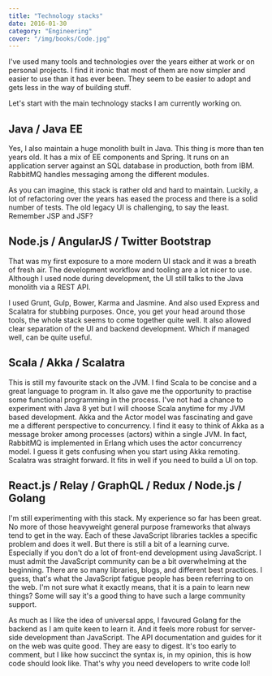 ```yaml
---
title: "Technology stacks"
date: 2016-01-30
category: "Engineering"
cover: "/img/books/Code.jpg"
---
```


I've used many tools and technologies over the years either at work or on personal projects. I find it ironic that most of them are now simpler and easier to use than it has ever been. They seem to be easier to adopt and gets less in the way of building stuff.

Let's start with the main technology stacks I am currently working on.

## Java / Java EE

Yes, I also maintain a huge monolith built in Java. This thing is more than ten years old. It has a mix of EE components and Spring. It runs on an application server against an SQL database in production, both from IBM.  RabbitMQ handles messaging among the different modules.

As you can imagine, this stack is rather old and hard to maintain. Luckily, a lot of refactoring over the years has eased the process and there is a solid number of tests. The old legacy UI is challenging, to say the least. Remember JSP and JSF?

## Node.js / AngularJS / Twitter Bootstrap

That was my first exposure to a more modern UI stack and it was a breath of fresh air. The development workflow and tooling are a lot nicer to use. Although I used node during development, the UI still talks to the Java monolith via a REST API.

I used Grunt, Gulp, Bower, Karma and Jasmine. And also used Express and Scalatra for stubbing purposes. Once, you get your head around those tools, the whole stack seems to come together quite well. It also allowed clear separation of the UI and backend development. Which if managed well, can be quite useful.

## Scala / Akka / Scalatra

This is still my favourite stack on the JVM. I find Scala to be concise and a great language to program in. It also gave me the opportunity to practise some functional programming in the process. I've not had a chance to experiment with Java 8 yet but I will choose Scala anytime for my JVM based development. Akka and the Actor model was fascinating and gave me a different perspective to concurrency. I find it easy to think of Akka as a message broker among processes (actors) within a single JVM. In fact, RabbitMQ is implemented in Erlang which uses the actor concurrency model. I guess it gets confusing when you start using Akka remoting. Scalatra was straight forward. It fits in well if you need to build a UI on top.

## React.js / Relay / GraphQL / Redux / Node.js / Golang

I'm still experimenting with this stack. My experience so far has been great. No more of those heavyweight general purpose frameworks that always tend to get in the way. Each of these JavaScript libraries tackles a specific problem and does it well. But there is still a bit of a learning curve. Especially if you don't do a lot of front-end development using JavaScript. I must admit the JavaScript community can be a bit overwhelming at the beginning. There are so many libraries, blogs, and different best practices.  I guess, that's what the JavaScript fatigue people has been referring to on the web. I'm not sure what it exactly means, that it is a pain to learn new things? Some will say it's a good thing to have such a large community support.  

As much as I like the idea of universal apps, I favoured Golang for the backend as I am quite keen to learn it. And it feels more robust for server-side development than JavaScript. The API documentation and guides for it on the web was quite good. They are easy to digest. It's too early to comment, but I like how succinct the syntax is, in my opinion, this is how code should look like. That's why you need developers to write code lol!
